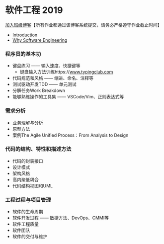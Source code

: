 # 软件工程 2019

[加入班级博客](http://edu.cnblogs.com/campus/ustc/se2019/join?id=CfDJ8DeHXSeUWr9KtnvAGu7_dX9lMCvo8lX0yoh--X5fjQf2xGCsdVpr97WyH6ce8OW7E-H0P0DWe7xz_4sU-IeaxMINPjaMbdZUz2evpHl9hk-Z345IERSzhBLbRgjYcNQXo13U2_LS1OIbnYYNpbvokoA)【所有作业都通过该博客系统提交，请务必严格遵守作业截止时间】

* [Introduction](https://github.com/mengning/ase/raw/master/se2019/ASE_1_intro.pdf)
* [Why Software Engineering](https://github.com/mengning/ase/raw/master/se2019/ASE_1_SoftwareEngineering.pdf)

### 程序员的基本功

* 键盘练习 —— 输入速度、快捷键等
  * 键盘输入方法训练https://www.typingclub.com
* 代码规范和风格 —— 缩进、命名、注释等
* 测试驱动开发TDD —— 单元测试
* 分解任务Work Breakdown
* 能够熟练操作的工具集 —— VSCode/Vim、正则表达式等

### 需求分析

* 业务理解与分析
* 原型方法
* 案例The Agile Unified Process：From Analysis to Design 

### 代码的结构、特性和描述方法

* 代码的封装接口
* 设计模式
* 架构风格
* 高内聚低耦合
* 代码结构视图和UML

### 工程过程与项目管理

* 软件的生命周期
* 软件开发过程 —— 敏捷方法、DevOps、CMMI等
* 软件工程质量
* 软件团队
* 软件的交付与维护
